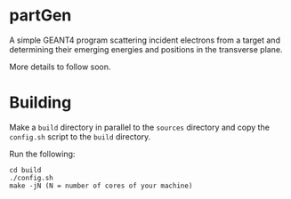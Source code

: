 # partGen

A simple GEANT4 program scattering incident electrons from a target and 
determining their emerging energies and positions in the transverse plane.

More details to follow soon.   

# Building 

Make a `build` directory in parallel to the `sources` directory and copy the `config.sh` script to the `build` directory.

Run the following: 

```
cd build 
./config.sh 
make -jN (N = number of cores of your machine) 
```
